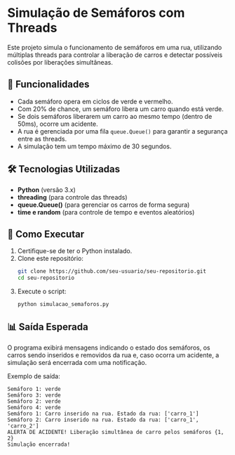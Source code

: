 # Simulação de Semáforos com Threads

Este projeto simula o funcionamento de semáforos em uma rua, utilizando múltiplas threads para controlar a liberação de carros e detectar possíveis colisões por liberações simultâneas.

## 📌 Funcionalidades
- Cada semáforo opera em ciclos de verde e vermelho.
- Com 20% de chance, um semáforo libera um carro quando está verde.
- Se dois semáforos liberarem um carro ao mesmo tempo (dentro de 50ms), ocorre um acidente.
- A rua é gerenciada por uma fila `queue.Queue()` para garantir a segurança entre as threads.
- A simulação tem um tempo máximo de 30 segundos.

## 🛠 Tecnologias Utilizadas
- **Python** (versão 3.x)
- **threading** (para controle das threads)
- **queue.Queue()** (para gerenciar os carros de forma segura)
- **time e random** (para controle de tempo e eventos aleatórios)

## 🚀 Como Executar
1. Certifique-se de ter o Python instalado.
2. Clone este repositório:
   ```sh
   git clone https://github.com/seu-usuario/seu-repositorio.git
   cd seu-repositorio
   ```
3. Execute o script:
   ```sh
   python simulacao_semaforos.py
   ```

## 📊 Saída Esperada
O programa exibirá mensagens indicando o estado dos semáforos, os carros sendo inseridos e removidos da rua e, caso ocorra um acidente, a simulação será encerrada com uma notificação.

Exemplo de saída:
```
Semáforo 1: verde
Semáforo 3: verde
Semáforo 2: verde
Semáforo 4: verde
Semáforo 1: Carro inserido na rua. Estado da rua: ['carro_1']
Semáforo 2: Carro inserido na rua. Estado da rua: ['carro_1', 'carro_2']
ALERTA DE ACIDENTE! Liberação simultânea de carro pelos semáforos {1, 2}
Simulação encerrada!
```



